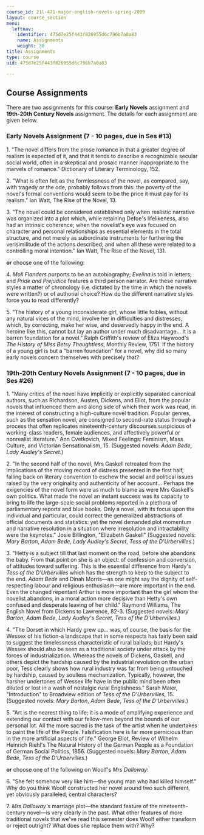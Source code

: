 ```yaml
---
course_id: 21l-471-major-english-novels-spring-2009
layout: course_section
menu:
  leftnav:
    identifier: 475d7e25f443f826955d6c796b7a0a83
    name: Assignments
    weight: 30
title: Assignments
type: course
uid: 475d7e25f443f826955d6c796b7a0a83

---
```


Course Assignments
------------------

There are two assignments for this course: **Early Novels** assignment and **19th-20th Century Novels** assignment. The details for each assignment are given below.

### Early Novels Assignment (7 - 10 pages, due in Ses #13)

1\. "The novel differs from the prose romance in that a greater degree of realism is expected of it, and that it tends to describe a recognizable secular social world, often in a skeptical and prosaic manner inappropriate to the marvels of romance." Dictionary of Literary Terminology, 152.

2\. "What is often felt as the formlessness of the novel, as compared, say, with tragedy or the ode, probably follows from this: the poverty of the novel's formal conventions would seem to be the price it must pay for its realism." Ian Watt, The Rise of the Novel, 13.

3\. "The novel could be considered established only when realistic narrative was organized into a plot which, while retaining Defoe's lifelikeness, also had an intrinsic coherence; when the novelist's eye was focused on character and personal relationships as essential elements in the total structure, and not merely as subordinate instruments for furthering the verisimilitude of the actions described; and when all these were related to a controlling moral intention." Ian Watt, The Rise of the Novel, 131.

**or** choose one of the following:

4\. _Moll Flanders_ purports to be an autobiography; _Evelina_ is told in letters; and _Pride and Prejudice_ features a third person narrator. Are these narrative styles a matter of chronology (i.e. dictated by the time in which the novels were written?) or of authorial choice? How do the different narrative styles force you to read differently?

5\. "The history of a young inconsiderate girl, whose little foibles, without any natural vices of the mind, involve her in difficulties and distresses, which, by correcting, make her wise, and deservedly happy in the end. A heroine like this, cannot but lay an author under much disadvantage... It is a barren foundation for a novel." Ralph Griffith's review of Eliza Haywood's _The History of Miss Betsy Thoughtless_, Monthly Review, 1751. If the history of a young girl is but a "barren foundation" for a novel, why did so many early novels concern themselves with precisely that?

### 19th-20th Century Novels Assignment (7 - 10 pages, due in Ses #26)

1\. "Many critics of the novel have implicitly or explicitly separated canonical authors, such as Richardson, Austen, Dickens, and Eliot, from the popular novels that influenced them and along side of which their work was read, in the interest of constructing a high-culture novel tradition. Popular genres, such as the sensation novel, are consigned to second-rate status through a process that often replicates nineteenth-century discourses suspicious of working-class readers, female audiences, and affectively powerful or nonrealist literature." Ann Cvetkovich, Mixed Feelings: Feminism, Mass Culture, and Victorian Sensationalism, 15. (Suggested novels: _Adam Bede_, _Lady Audley's Secret_.)

2\. "In the second half of the novel, Mrs Gaskell retreated from the implications of the moving record of distress presented in the first half, falling back on literary convention to eschew the social and political issues raised by the very originality and authenticity of her account... Perhaps the exigencies of the novel form were as much to blame as were Mrs Gaskell's own politics. What made the novel an instant success was its capacity to bring to life the large-scale social problems reported in a plethora of parliamentary reports and blue books. Only a novel, with its focus upon the individual and particular, could correct the generalized abstractions of official documents and statistics: yet the novel demanded plot momentum and narrative resolution in a situation where irresolution and intractability were the keynotes." Josie Billington, "Elizabeth Gaskell" (Suggested novels: _Mary Barton_, _Adam Bede_, _Lady Audley's Secret_, _Tess of the D'Urbervilles._)

3\. "Hetty is a subject till that last moment on the road, before she abandons the baby. From that point on she is an object: of confession and conversion, of attitudes toward suffering. This is the essential difference from Hardy's _Tess of the D'Urbervilles_ which has the strength to keep to the subject to the end. _Adam Bede_ and Dinah Morris—as one might say the dignity of self-respecting labour and religious enthusiasm—are more important in the end. Even the changed repentant Arthur is more important than the girl whom the novelist abandons, in a moral action more decisive than Hetty's own confused and desperate leaving of her child." Raymond Williams, The English Novel from Dickens to Lawrence, 82-3. (Suggested novels: _Mary Barton_, _Adam Bede_, _Lady Audley's Secret_, _Tess of the D'Urbervilles_.)

4\. "The Dorset in which Hardy grew up... was, of course, the basis for the Wessex of his fiction-a landscape that in some respects has fairly been said to suggest the timelessness characteristic of rural ballads; but Hardy's Wessex should also be seen as a traditional society under attack by the forces of industrialization. Whereas the novels of Dickens, Gaskell, and others depict the hardship caused by the industrial revolution on the urban poor, Tess clearly shows how rural industry was far from being untouched by hardship, caused by soulless mechanization. Typically, however, the harsher undertones of Wessex life have in the public mind been often diluted or lost in a wash of nostalgic rural Englishness." Sarah Maier, "Introduction" to Broadview edition of _Tess of the D'Urbervilles_, 15. (Suggested novels: _Mary Barton_, _Adam Bede_, _Tess of the D'Urbervilles_.)

5\. "Art is the nearest thing to life; it is a mode of amplifying experience and extending our contact with our fellow-men beyond the bounds of our personal lot. All the more sacred is the task of the artist when he undertakes to paint the life of the People. Falsification here is far more pernicious than in the more artificial aspects of life." George Eliot, Review of Wilhelm Heinrich Riehl's The Natural History of the German People as a Foundation of German Social Politics, 1856. (Suggested novels: _Mary Barton_, _Adam Bede_, _Tess of the D'Urbervilles_.)

**or** choose one of the following on Woolf's _Mrs Dalloway_:

6\. "She felt somehow very like him—the young man who had killed himself." Why do you think Woolf constructed her novel around two such different, yet obviously paralleled, central characters?

7\. _Mrs Dalloway's_ marriage plot—the standard feature of the nineteenth-century novel—is very clearly in the past. What other features of more traditional novels that we've read this semester does Woolf either transform or reject outright? What does she replace them with? Why?